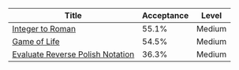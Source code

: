 | Title                                                                                              | Acceptance   | Level   |
|----------------------------------------------------------------------------------------------------|--------------|---------|
| [Integer to Roman](https://leetcode.com/problems/integer-to-roman)                                 | 55.1%        | Medium  |
| [Game of Life](https://leetcode.com/problems/game-of-life)                                         | 54.5%        | Medium  |
| [Evaluate Reverse Polish Notation](https://leetcode.com/problems/evaluate-reverse-polish-notation) | 36.3%        | Medium  |